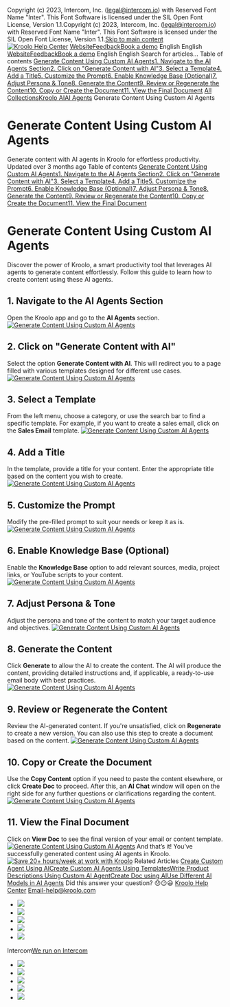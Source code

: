 Copyright (c) 2023, Intercom, Inc. (legal@intercom.io) with Reserved Font Name "Inter". This Font Software is licensed under the SIL Open Font License, Version 1.1.Copyright (c) 2023, Intercom, Inc. (legal@intercom.io) with Reserved Font Name "Inter". This Font Software is licensed under the SIL Open Font License, Version 1.1.[Skip to main content](https://help.kroolo.com/en/articles/9669041-generate-content-using-custom-ai-agents#main-content)
[![Kroolo Help Center](https://downloads.intercomcdn.com/i/o/h4qkzypg/611116/ee699fbf23fef0f6d8d4f666d84c/37cdcedd14003d8fdcfdeda0a05c09cb)](https://help.kroolo.com/en/)
[Website](https://kroolo.com/)[Feedback](https://kroolo.featurebase.app/)[Book a demo](https://kroolo.com/book-demo)
English
English
[Website](https://kroolo.com/)[Feedback](https://kroolo.featurebase.app/)[Book a demo](https://kroolo.com/book-demo)
English
English
Search for articles...
Table of contents
[Generate Content Using Custom AI Agents](https://help.kroolo.com/en/articles/9669041-generate-content-using-custom-ai-agents#h_f800ec988c)[1. Navigate to the AI Agents Section](https://help.kroolo.com/en/articles/9669041-generate-content-using-custom-ai-agents#h_46122b0e4d)[2. Click on "Generate Content with AI"](https://help.kroolo.com/en/articles/9669041-generate-content-using-custom-ai-agents#h_5ac3dda28b)[3. Select a Template](https://help.kroolo.com/en/articles/9669041-generate-content-using-custom-ai-agents#h_2d4a2987a1)[4. Add a Title](https://help.kroolo.com/en/articles/9669041-generate-content-using-custom-ai-agents#h_e49a8767e3)[5. Customize the Prompt](https://help.kroolo.com/en/articles/9669041-generate-content-using-custom-ai-agents#h_47b9c1591e)[6. Enable Knowledge Base (Optional)](https://help.kroolo.com/en/articles/9669041-generate-content-using-custom-ai-agents#h_c4a69b8423)[7. Adjust Persona & Tone](https://help.kroolo.com/en/articles/9669041-generate-content-using-custom-ai-agents#h_788dcf0795)[8. Generate the Content](https://help.kroolo.com/en/articles/9669041-generate-content-using-custom-ai-agents#h_883cc41fce)[9. Review or Regenerate the Content](https://help.kroolo.com/en/articles/9669041-generate-content-using-custom-ai-agents#h_9cec8583ae)[10. Copy or Create the Document](https://help.kroolo.com/en/articles/9669041-generate-content-using-custom-ai-agents#h_f8d3ddb6db)[11. View the Final Document](https://help.kroolo.com/en/articles/9669041-generate-content-using-custom-ai-agents#h_d8da300103)
[All Collections](https://help.kroolo.com/en/)[Kroolo AI](https://help.kroolo.com/en/collections/9304754-kroolo-ai)[AI Agents](https://help.kroolo.com/en/collections/10019710-ai-agents)
Generate Content Using Custom AI Agents
# Generate Content Using Custom AI Agents
Generate content with AI agents in Kroolo for effortless productivity.
Updated over 3 months ago
Table of contents
[Generate Content Using Custom AI Agents](https://help.kroolo.com/en/articles/9669041-generate-content-using-custom-ai-agents#h_f800ec988c)[1. Navigate to the AI Agents Section](https://help.kroolo.com/en/articles/9669041-generate-content-using-custom-ai-agents#h_46122b0e4d)[2. Click on "Generate Content with AI"](https://help.kroolo.com/en/articles/9669041-generate-content-using-custom-ai-agents#h_5ac3dda28b)[3. Select a Template](https://help.kroolo.com/en/articles/9669041-generate-content-using-custom-ai-agents#h_2d4a2987a1)[4. Add a Title](https://help.kroolo.com/en/articles/9669041-generate-content-using-custom-ai-agents#h_e49a8767e3)[5. Customize the Prompt](https://help.kroolo.com/en/articles/9669041-generate-content-using-custom-ai-agents#h_47b9c1591e)[6. Enable Knowledge Base (Optional)](https://help.kroolo.com/en/articles/9669041-generate-content-using-custom-ai-agents#h_c4a69b8423)[7. Adjust Persona & Tone](https://help.kroolo.com/en/articles/9669041-generate-content-using-custom-ai-agents#h_788dcf0795)[8. Generate the Content](https://help.kroolo.com/en/articles/9669041-generate-content-using-custom-ai-agents#h_883cc41fce)[9. Review or Regenerate the Content](https://help.kroolo.com/en/articles/9669041-generate-content-using-custom-ai-agents#h_9cec8583ae)[10. Copy or Create the Document](https://help.kroolo.com/en/articles/9669041-generate-content-using-custom-ai-agents#h_f8d3ddb6db)[11. View the Final Document](https://help.kroolo.com/en/articles/9669041-generate-content-using-custom-ai-agents#h_d8da300103)
# Generate Content Using Custom AI Agents
Discover the power of Kroolo, a smart productivity tool that leverages AI agents to generate content effortlessly. Follow this guide to learn how to create content using these AI agents. 
## 1. Navigate to the AI Agents Section
Open the Kroolo app and go to the **AI Agents** section.
[![Generate Content Using Custom AI Agents](https://downloads.intercomcdn.com/i/o/h4qkzypg/1223005440/1d0629cefc941d5b0d7824873995/60fc2314-3870-4dba-8edd-a7eaef01277b.png?expires=1747842300&signature=b7746a8f0d4971bcb4a22c1dbf5ea84a6e00764f25dbeaa26b94ae78b0ccb835&req=dSIlFcl%2BmIVbWfMW1HO4zfq%2Ft88zn9C4xjJpJ6IZ1VTLiZWMiQM7HofxjRyT%0A6zOH2lE5tNyL84%2BZKAw%3D%0A)](https://downloads.intercomcdn.com/i/o/h4qkzypg/1223005440/1d0629cefc941d5b0d7824873995/60fc2314-3870-4dba-8edd-a7eaef01277b.png?expires=1747842300&signature=b7746a8f0d4971bcb4a22c1dbf5ea84a6e00764f25dbeaa26b94ae78b0ccb835&req=dSIlFcl%2BmIVbWfMW1HO4zfq%2Ft88zn9C4xjJpJ6IZ1VTLiZWMiQM7HofxjRyT%0A6zOH2lE5tNyL84%2BZKAw%3D%0A)
## 2. Click on "Generate Content with AI"
Select the option **Generate Content with AI**. This will redirect you to a page filled with various templates designed for different use cases.
[![Generate Content Using Custom AI Agents](https://downloads.intercomcdn.com/i/o/h4qkzypg/1223005442/10eeb81726fa64b1b2d5b21be2d6/66e54a2e-652b-4588-93f4-94c4948e5144.png?expires=1747842300&signature=0ad3fdc0a70c76d2b1837bb33403d5f9be6f300529727012185e4ff49f5502c5&req=dSIlFcl%2BmIVbW%2FMW1HO4zYNNgP4ig%2Fi9b7tjccVofY%2FkcqZ43rZJ7VS9IYCN%0AjxamezMsTdzN%2BuELbao%3D%0A)](https://downloads.intercomcdn.com/i/o/h4qkzypg/1223005442/10eeb81726fa64b1b2d5b21be2d6/66e54a2e-652b-4588-93f4-94c4948e5144.png?expires=1747842300&signature=0ad3fdc0a70c76d2b1837bb33403d5f9be6f300529727012185e4ff49f5502c5&req=dSIlFcl%2BmIVbW%2FMW1HO4zYNNgP4ig%2Fi9b7tjccVofY%2FkcqZ43rZJ7VS9IYCN%0AjxamezMsTdzN%2BuELbao%3D%0A)
## 3. Select a Template
From the left menu, choose a category, or use the search bar to find a specific template.
For example, if you want to create a sales email, click on the **Sales Email** template.
[![Generate Content Using Custom AI Agents](https://downloads.intercomcdn.com/i/o/h4qkzypg/1223005447/e302da8fb054f5cd507da650dc87/3e4a1503-ad85-4701-a1df-1589298e077d.png?expires=1747842300&signature=dd5cecad211882b309944017d842a58f40c2b05c50855ed8115509429e454477&req=dSIlFcl%2BmIVbXvMW1HO4zdrD3jHXcElHhC5Vevzuw3UrFoXRFYMBptpTuJ2A%0AIyUfvmcCLmf1e2QcXx4%3D%0A)](https://downloads.intercomcdn.com/i/o/h4qkzypg/1223005447/e302da8fb054f5cd507da650dc87/3e4a1503-ad85-4701-a1df-1589298e077d.png?expires=1747842300&signature=dd5cecad211882b309944017d842a58f40c2b05c50855ed8115509429e454477&req=dSIlFcl%2BmIVbXvMW1HO4zdrD3jHXcElHhC5Vevzuw3UrFoXRFYMBptpTuJ2A%0AIyUfvmcCLmf1e2QcXx4%3D%0A)
## 4. Add a Title
In the template, provide a title for your content.
Enter the appropriate title based on the content you wish to create.
[![Generate Content Using Custom AI Agents](https://downloads.intercomcdn.com/i/o/h4qkzypg/1223008281/0f81b862b23c78368922fd0c1152/4bc398bd-dbcf-4844-9f0c-d4bb1588a925.gif?expires=1747842300&signature=84349526fe165b30e190bc31455bc55173df227e10a6e808423cf73c225c5b27&req=dSIlFcl%2BlYNXWPMW1HO4zSb2xcErgT5ytID%2BNW1YbM0G0ZpN1JTUGC0iJf08%0A0fdXGjYhFLaZaU7i9CI%3D%0A)](https://downloads.intercomcdn.com/i/o/h4qkzypg/1223008281/0f81b862b23c78368922fd0c1152/4bc398bd-dbcf-4844-9f0c-d4bb1588a925.gif?expires=1747842300&signature=84349526fe165b30e190bc31455bc55173df227e10a6e808423cf73c225c5b27&req=dSIlFcl%2BlYNXWPMW1HO4zSb2xcErgT5ytID%2BNW1YbM0G0ZpN1JTUGC0iJf08%0A0fdXGjYhFLaZaU7i9CI%3D%0A)
## 5. Customize the Prompt
Modify the pre-filled prompt to suit your needs or keep it as is.
[![Generate Content Using Custom AI Agents](https://downloads.intercomcdn.com/i/o/h4qkzypg/1223005450/fc3cba091b7834b63e0ec68b74d6/5f34442e-c677-40aa-9584-98f6cf9bfea5.gif?expires=1747842300&signature=300b289bc503941d71727f45adac44d9ac8362775d7fc4fc7160ea15ad6d5311&req=dSIlFcl%2BmIVaWfMW1HO4zXWplA023vq9By9Oxc6yLCF4lNx%2FvJGe0%2FyHSFix%0Amibnusm1AfNflCo0Bno%3D%0A)](https://downloads.intercomcdn.com/i/o/h4qkzypg/1223005450/fc3cba091b7834b63e0ec68b74d6/5f34442e-c677-40aa-9584-98f6cf9bfea5.gif?expires=1747842300&signature=300b289bc503941d71727f45adac44d9ac8362775d7fc4fc7160ea15ad6d5311&req=dSIlFcl%2BmIVaWfMW1HO4zXWplA023vq9By9Oxc6yLCF4lNx%2FvJGe0%2FyHSFix%0Amibnusm1AfNflCo0Bno%3D%0A)
## 6. Enable Knowledge Base (Optional)
Enable the **Knowledge Base** option to add relevant sources, media, project links, or YouTube scripts to your content.
[![Generate Content Using Custom AI Agents](https://downloads.intercomcdn.com/i/o/h4qkzypg/1223005457/ae767561b9b9b7e2586d0ddc02b6/f7effc67-5530-4107-be32-492106803743.gif?expires=1747842300&signature=17df1d85254958511757632226e9b78206933f3c9159503be8e2c7ea8bddaa44&req=dSIlFcl%2BmIVaXvMW1HO4zc7gXVby07n2AfQmQf%2Flauy%2BMN1fOMqN8w3X7sZN%0AM8bNCDMpGA781u8cpUg%3D%0A)](https://downloads.intercomcdn.com/i/o/h4qkzypg/1223005457/ae767561b9b9b7e2586d0ddc02b6/f7effc67-5530-4107-be32-492106803743.gif?expires=1747842300&signature=17df1d85254958511757632226e9b78206933f3c9159503be8e2c7ea8bddaa44&req=dSIlFcl%2BmIVaXvMW1HO4zc7gXVby07n2AfQmQf%2Flauy%2BMN1fOMqN8w3X7sZN%0AM8bNCDMpGA781u8cpUg%3D%0A)
## 7. Adjust Persona & Tone
Adjust the persona and tone of the content to match your target audience and objectives.
[![Generate Content Using Custom AI Agents](https://downloads.intercomcdn.com/i/o/h4qkzypg/1223005462/f88d0068aa2559eec30e14fbd493/98e3adc6-69a0-46bc-8a22-f6e672aa85f2.png?expires=1747842300&signature=62b76dad58c987100b2c65066dd4fcd7d208bc114487de27e8dab9f433865d97&req=dSIlFcl%2BmIVZW%2FMW1HO4zdUGHBtCRqCT2Km%2BYYF3fC4aG9ku7QIPjDJVbSbi%0AZoNetKfBr42JWxdT1Jw%3D%0A)](https://downloads.intercomcdn.com/i/o/h4qkzypg/1223005462/f88d0068aa2559eec30e14fbd493/98e3adc6-69a0-46bc-8a22-f6e672aa85f2.png?expires=1747842300&signature=62b76dad58c987100b2c65066dd4fcd7d208bc114487de27e8dab9f433865d97&req=dSIlFcl%2BmIVZW%2FMW1HO4zdUGHBtCRqCT2Km%2BYYF3fC4aG9ku7QIPjDJVbSbi%0AZoNetKfBr42JWxdT1Jw%3D%0A)
## 8. Generate the Content
Click **Generate** to allow the AI to create the content.
The AI will produce the content, providing detailed instructions and, if applicable, a ready-to-use email body with best practices.
[![Generate Content Using Custom AI Agents](https://downloads.intercomcdn.com/i/o/h4qkzypg/1223005461/fd05cdc74e4df9c04565ce600a72/8bf44c68-e341-4b10-b623-d582a077e7e8.png?expires=1747842300&signature=2da660f7658e636537aa928ebd7b4d1e28be44743cd79c2802807ca29e649d18&req=dSIlFcl%2BmIVZWPMW1HO4zXj%2BuoVxEwRzdprcJ4MkoSCseQ0OXPWyVeUUmVf7%0A6qg9ueVshraxmRjoFIM%3D%0A)](https://downloads.intercomcdn.com/i/o/h4qkzypg/1223005461/fd05cdc74e4df9c04565ce600a72/8bf44c68-e341-4b10-b623-d582a077e7e8.png?expires=1747842300&signature=2da660f7658e636537aa928ebd7b4d1e28be44743cd79c2802807ca29e649d18&req=dSIlFcl%2BmIVZWPMW1HO4zXj%2BuoVxEwRzdprcJ4MkoSCseQ0OXPWyVeUUmVf7%0A6qg9ueVshraxmRjoFIM%3D%0A)
## 9. Review or Regenerate the Content
Review the AI-generated content. If you're unsatisfied, click on **Regenerate** to create a new version.
You can also use this step to create a document based on the content.
[![Generate Content Using Custom AI Agents](https://downloads.intercomcdn.com/i/o/h4qkzypg/1223014725/b97c6caa945b75ba132c7c6f595c/8680319e-65e5-46fb-a29a-c2bb17fcd892.gif?expires=1747842300&signature=4c096f43b08b883174ffba0257b24b23cd4885e7c36998533045e329e76b03c6&req=dSIlFcl%2FmYZdXPMW1HO4zfrJDfsGhfOqrN7gX%2BuZwBcBAZC5bCp%2FNQMY0a%2Fe%0AUm1uY9N5ABqa1RfEwUg%3D%0A)](https://downloads.intercomcdn.com/i/o/h4qkzypg/1223014725/b97c6caa945b75ba132c7c6f595c/8680319e-65e5-46fb-a29a-c2bb17fcd892.gif?expires=1747842300&signature=4c096f43b08b883174ffba0257b24b23cd4885e7c36998533045e329e76b03c6&req=dSIlFcl%2FmYZdXPMW1HO4zfrJDfsGhfOqrN7gX%2BuZwBcBAZC5bCp%2FNQMY0a%2Fe%0AUm1uY9N5ABqa1RfEwUg%3D%0A)
## 10. Copy or Create the Document
Use the **Copy Content** option if you need to paste the content elsewhere, or click **Create Doc** to proceed.
After this, an **AI Chat** window will open on the right side for any further questions or clarifications regarding the content.
[![Generate Content Using Custom AI Agents](https://downloads.intercomcdn.com/i/o/h4qkzypg/1223043847/b133509e2a4bd30be8a2ef257b79/ece3c5df-b3eb-4e52-b19f-ec2374a8e2a0?expires=1747842300&signature=cd057357ca24e34b37e08d7e93b7b328bce9f7edf67e6e3be38231dffd670278&req=dSIlFcl6nolbXvMW1HO4zVSkgQ1PYUTo%2FflMBbjtBQ5dLlWx72%2Bvz%2Fa4H9zP%0ALQ7BriJOKbXriimRPVw%3D%0A)](https://downloads.intercomcdn.com/i/o/h4qkzypg/1223043847/b133509e2a4bd30be8a2ef257b79/ece3c5df-b3eb-4e52-b19f-ec2374a8e2a0?expires=1747842300&signature=cd057357ca24e34b37e08d7e93b7b328bce9f7edf67e6e3be38231dffd670278&req=dSIlFcl6nolbXvMW1HO4zVSkgQ1PYUTo%2FflMBbjtBQ5dLlWx72%2Bvz%2Fa4H9zP%0ALQ7BriJOKbXriimRPVw%3D%0A)
## 11. View the Final Document
Click on **View Doc** to see the final version of your email or content template.
[![Generate Content Using Custom AI Agents](https://downloads.intercomcdn.com/i/o/h4qkzypg/1223005464/5a9255879464ba12219a9019d178/5e0e0670-22df-406e-972f-c6425242d0cd.gif?expires=1747842300&signature=e4c5ec15dc890955e6259c45af36cad273ead58a07b9da9f947e2683885cc53f&req=dSIlFcl%2BmIVZXfMW1HO4zenbWoYcdHgu5ZJt3f7fEOURo0t0baAclD9hHZeg%0APqCgBCYj58bmHAWVtPI%3D%0A)](https://downloads.intercomcdn.com/i/o/h4qkzypg/1223005464/5a9255879464ba12219a9019d178/5e0e0670-22df-406e-972f-c6425242d0cd.gif?expires=1747842300&signature=e4c5ec15dc890955e6259c45af36cad273ead58a07b9da9f947e2683885cc53f&req=dSIlFcl%2BmIVZXfMW1HO4zenbWoYcdHgu5ZJt3f7fEOURo0t0baAclD9hHZeg%0APqCgBCYj58bmHAWVtPI%3D%0A)
And that’s it! You’ve successfully generated content using AI agents in Kroolo.
[![Save 20+ hours/week at work with Kroolo](https://downloads.intercomcdn.com/i/o/1154265028/f3f29b7b3b32c635c47306db/cta+2.png?expires=1747842300&signature=0a33ea02de1df86621d98bf5304de05d0fd97308af1a32144c4cf4b46ee79f05&req=dSEiEst4mIFdUfMW1HO4zdlM89ZSjmNDRXC%2Bb6RJ2whvF9Sbsl%2BfBHPfbBr4%0Aolb4TIqlI1FqCIYa9bM%3D%0A)](https://kroolo.com/)
Related Articles
[Create Custom Agent Using AI](https://help.kroolo.com/en/articles/9669040-create-custom-agent-using-ai)[Create Custom AI Agents Using Templates](https://help.kroolo.com/en/articles/9679550-create-custom-ai-agents-using-templates)[Write Product Descriptions Using Custom AI Agent](https://help.kroolo.com/en/articles/9679558-write-product-descriptions-using-custom-ai-agent)[Create Doc using AI](https://help.kroolo.com/en/articles/9826798-create-doc-using-ai)[Use Different AI Models in AI Agents](https://help.kroolo.com/en/articles/10209783-use-different-ai-models-in-ai-agents)
Did this answer your question?
😞😐😃
[Kroolo Help Center](https://help.kroolo.com/en/)
Email-help@kroolo.com
  * [![](https://intercom.help/kroolo/assets/svg/icon:social-facebook/FFFFFF)](https://www.facebook.com/profile.php?id=61553808299270)
  * [![](https://intercom.help/kroolo/assets/svg/icon:social-linkedin/FFFFFF)](https://www.linkedin.com/company/getkroolo)
  * [![](https://intercom.help/kroolo/assets/svg/icon:social-instagram/FFFFFF)](https://www.instagram.com/getkroolo)
  * [![](https://intercom.help/kroolo/assets/svg/icon:social-youtube/FFFFFF)](https://www.youtube.com/@getkroolo/featured)
  * [![](https://intercom.help/kroolo/assets/svg/icon:social-twitter-x/FFFFFF)](https://www.twitter.com/getkroolo)


Intercom[We run on Intercom](https://www.intercom.com/intercom-link?company=Kroolo&solution=customer-support&utm_campaign=intercom-link&utm_content=We+run+on+Intercom&utm_medium=help-center&utm_referrer=https%3A%2F%2Fhelp.kroolo.com%2Fen%2Farticles%2F9669041-generate-content-using-custom-ai-agents&utm_source=desktop-web)
  * [![](https://intercom.help/kroolo/assets/svg/icon:social-facebook/FFFFFF)](https://www.facebook.com/profile.php?id=61553808299270)
  * [![](https://intercom.help/kroolo/assets/svg/icon:social-linkedin/FFFFFF)](https://www.linkedin.com/company/getkroolo)
  * [![](https://intercom.help/kroolo/assets/svg/icon:social-instagram/FFFFFF)](https://www.instagram.com/getkroolo)
  * [![](https://intercom.help/kroolo/assets/svg/icon:social-youtube/FFFFFF)](https://www.youtube.com/@getkroolo/featured)
  * [![](https://intercom.help/kroolo/assets/svg/icon:social-twitter-x/FFFFFF)](https://www.twitter.com/getkroolo)


